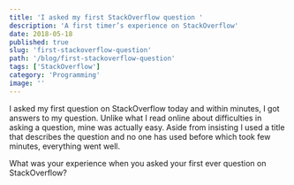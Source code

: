 ```yaml
---
title: 'I asked my first StackOverflow question '
description: 'A first timer’s experience on StackOverflow'
date: 2018-05-18
published: true
slug: 'first-stackoverflow-question'
path: '/blog/first-stackoverflow-question'
tags: ['StackOverflow']
category: 'Programming'
image: ''
---
```


I asked my first question on StackOverflow today and within minutes, I got answers to my question. Unlike what I read online about difficulties in asking a question, mine was actually easy. Aside from insisting I used a title that describes the question and no one has used before which took few minutes, everything went well.

What was your experience when you asked your first ever question on StackOverflow?
